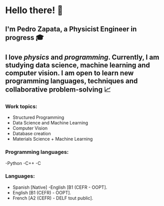 # Hello there! 👋
## I'm Pedro Zapata, a **Physicist Engineer** in progress 🎓
## I love *physics* and *programming*. Currently, I am studying data science, machine learning and computer vision. I am open to learn new programming languages, techniques and collaborative problem-solving 📈

### Work topics:
- Structured Programming
- Data Science and Machine Learning
- Computer Vision
- Database creation
- Materials Science + Machine Learning

### Programming languages:
-Python
-C++
-C

### Languages:
- Spanish [Native] -English [B1 (CEFR - OOPT].
- English [B1 (CEFR) - OOPT].
- French [A2 (CEFR) - DELF tout public].





<!--
**PeterZH20/PeterZH20** is a ✨ _special_ ✨ repository because its `README.md` (this file) appears on your GitHub profile.

Here are some ideas to get you started:

- 🔭 I’m currently working on ...
- 🌱 I’m currently learning ...
- 👯 I’m looking to collaborate on ...
- 🤔 I’m looking for help with ...
- 💬 Ask me about ...
- 📫 How to reach me: ...
- 😄 Pronouns: ...
- ⚡ Fun fact: ...
-->
